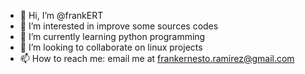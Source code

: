 - 👋 Hi, I’m @frankERT
- 👀 I’m interested in improve some sources codes 
- 🌱 I’m currently learning python programming
- 💞️ I’m looking to collaborate on linux projects
- 📫 How to reach me: email me at frankernesto.ramirez@gmail.com

<!---
frankERT/frankERT is a ✨ special ✨ repository because its `README.md` (this file) appears on your GitHub profile.
You can click the Preview link to take a look at your changes.
--->

